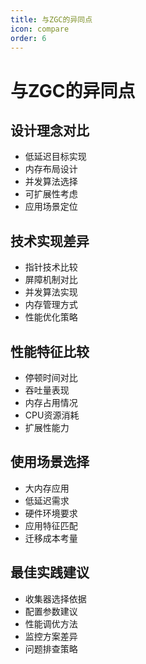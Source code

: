```yaml
---
title: 与ZGC的异同点
icon: compare
order: 6
---
```


# 与ZGC的异同点

## 设计理念对比
- 低延迟目标实现
- 内存布局设计
- 并发算法选择
- 可扩展性考虑
- 应用场景定位

## 技术实现差异
- 指针技术比较
- 屏障机制对比
- 并发算法实现
- 内存管理方式
- 性能优化策略

## 性能特征比较
- 停顿时间对比
- 吞吐量表现
- 内存占用情况
- CPU资源消耗
- 扩展性能力

## 使用场景选择
- 大内存应用
- 低延迟需求
- 硬件环境要求
- 应用特征匹配
- 迁移成本考量

## 最佳实践建议
- 收集器选择依据
- 配置参数建议
- 性能调优方法
- 监控方案差异
- 问题排查策略
